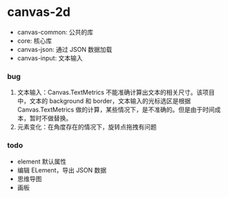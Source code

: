 # canvas-2d

- canvas-common: 公共的库
- core: 核心库
- canvas-json: 通过 JSON 数据加载
- canvas-input: 文本输入

### bug

1. 文本输入：Canvas.TextMetrics 不能准确计算出文本的相关尺寸。该项目中，文本的 background 和 border，文本输入的光标选区是根据 Canvas.TextMetrics 做的计算，某些情况下，是不准确的。但是由于时间成本，暂时不做替换。
2. 元素变化：在角度存在的情况下，旋转点拖拽有问题

### todo

- element 默认属性
- 编辑 ELement，导出 JSON 数据
- 思维导图
- 画板
